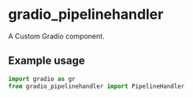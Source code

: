 
# gradio_pipelinehandler
A Custom Gradio component.

## Example usage

```python
import gradio as gr
from gradio_pipelinehandler import PipelineHandler
```
